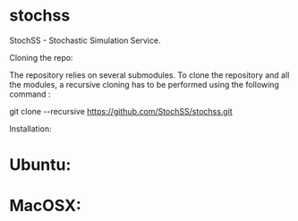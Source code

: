 stochss
=======

StochSS - Stochastic Simulation Service.  


Cloning the repo:

The repository relies on several submodules. To clone the repository and all the modules, 
a recursive cloning has to be performed using the following command :

git clone --recursive https://github.com/StochSS/stochss.git

Installation:

Ubuntu:
=======


MacOSX:
=======

